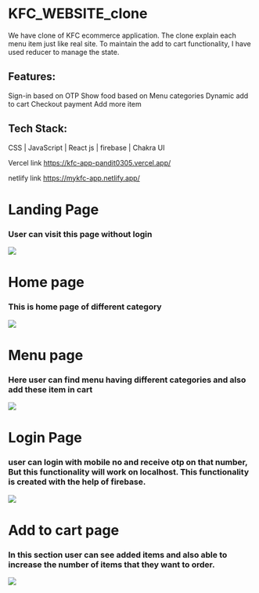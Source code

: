 # KFC_WEBSITE_clone

We have clone of KFC ecommerce application. The clone explain each menu item just like real site.
To maintain the add to cart functionality, I have used reducer to manage the state.
## Features:
  Sign-in based on OTP
  Show food based on Menu categories
  Dynamic add to cart
  Checkout payment
  Add more item

## Tech Stack: 
CSS | JavaScript | React js | firebase | Chakra UI

Vercel link
https://kfc-app-pandit0305.vercel.app/

netlify link
https://mykfc-app.netlify.app/

# Landing Page
### User can visit this page without login
<img src="https://github.com/pandit0305/kfc-clone-app/blob/main/landing_page.png"/>

# Home page
### This is home page of different category
<img src="https://github.com/pandit0305/kfc-clone-app/blob/main/home_page.png"/>

# Menu page 
### Here user can find menu having different categories and also add these item in cart
<img src="https://github.com/pandit0305/kfc-clone-app/blob/main/menu_page.png"/>

# Login Page 
### user can login with mobile no and receive otp on that number, But this functionality will work on localhost. This functionality is created with the help of firebase.
<img src="https://github.com/pandit0305/kfc-clone-app/blob/main/login_page.png"/>

# Add to cart page
### In this section user can see added items and also able to increase the number of items that they want to order.
<img src="https://github.com/pandit0305/kfc-clone-app/blob/main/addtocart_page.png"/>
